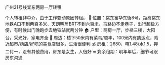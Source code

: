 广州21号线棠东两房一厅转租

个人转租非中介，由于工作变动原因转租。
📍 位置：棠东富华东街8号，距离棠东地铁A口不到两百多米、天朗明居BRT不到六百米，马路边不走巷子，出行超级方便，有时候出门晚跑步去地铁站就两分钟
🏠 户型：两房一厅，步梯三楼，大阳台，采光好，家电齐全
👀 周边：楼下50米内有菜鸟/顺丰，100米内有韵达点，附近超市/药店/好吃的美食店很多，生活很便利
💰 房租：2680，电1.48/水1.5，押二付一，没有其他费用，房东是女生，人很好
🔚 剩余租期：明年年后，细节可跟房东沟通
